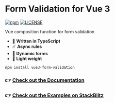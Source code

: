 # Form Validation for Vue 3

[![npm](https://badgen.net/npm/v/vue3-form-validation)](https://www.npmjs.com/package/vue3-form-validation)
[![LICENSE](https://badgen.net/github/license/micromatch/micromatch?color=green)](https://github.com/JensDll/vue3-form-validation/blob/main/LICENSE)

Vue composition function for form validation.

- 🌌 **Written in TypeScript**
- ☄️ **Async rules**
- 🌊 **Dynamic forms**
- 🍂 **Light weight**

```bash
npm install vue3-form-validation
```

### :point_right: [Check out the Documentation](https://github.com/JensDll/vue3-form-validation/wiki/Documentation)

### :point_right: [Check out the Examples on StackBlitz](https://stackblitz.com/edit/github-ukbo8g?file=src%2Fpages%2FHomeForm.vue&title=Form%20Validation%20Examples)
